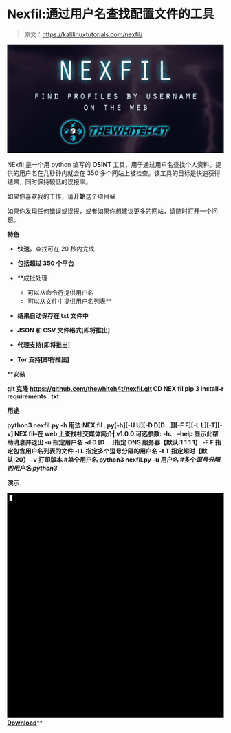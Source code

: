 # Nexfil:通过用户名查找配置文件的工具

> 原文：<https://kalilinuxtutorials.com/nexfil/>

[![Nexfil : OSINT Tool For Finding Profiles By Username](img//b7d0654229e5b6bc4261729d3319f878.png "Nexfil : OSINT Tool For Finding Profiles By Username")](https://1.bp.blogspot.com/-CmuFUCiAfEg/YOxOfD6gpwI/AAAAAAAAJ9w/BIaMHOBGpm4gu_iDukVLvYc0ptKydmCpwCLcBGAsYHQ/s760/68747470733a2f2f692e696d6775722e636f6d2f52656c6f3432582e6a7067.png)

NExfil 是一个用 python 编写的 **OSINT** 工具，用于通过用户名查找个人资料。提供的用户名在几秒钟内就会在 350 多个网站上被检查。该工具的目标是快速获得结果，同时保持较低的误报率。

如果你喜欢我的工作，请**开始**这个项目😀

如果你发现任何错误或误报，或者如果你想建议更多的网站，请随时打开一个问题。

**特色**

*   **快速**，查找可在 20 秒内完成
*   **包括超过 350 个平台**
*   **成批处理

    *   可以从命令行提供用户名
    *   可以从文件中提供用户名列表** 
*   **结果自动保存在 txt 文件中**
*   **JSON 和 CSV 文件格式[即将推出]**
*   **代理支持[即将推出]**
*   **Tor 支持[即将推出]**

 ****安装**

**git 克隆 https://github.com/thewhiteh4t/nexfil.git
CD NEX fil
pip 3 install-r requirements . txt**

**用途**

**python3 nexfil.py -h
用法:NEX fil . py[-h][-U U][-D D[D…]][-F F][-L L][-T][-v]
NEX fil–在 web 上查找社交媒体简介| v1.0.0
可选参数:
-h、 –help 显示此帮助消息并退出
-u 指定用户名
-d D [D …]指定 DNS 服务器【默认:1.1.1.1】
-F F 指定包含用户名列表的文件
-l L 指定多个逗号分隔的用户名
-t T 指定超时【默认:20】
-v 打印版本
#单个用户名
python3 nexfil.py -u 用户名
#多个*逗号分隔的用户名
python3***

**演示**

![](img//d21c1ad020cf8f51a91b1d8fcbc5f3d1.png)[**Download**](https://github.com/thewhiteh4t/nexfil)**